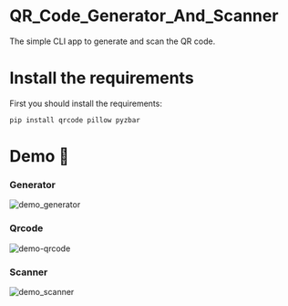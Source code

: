 # QR_Code_Generator_And_Scanner
The simple CLI app to generate and scan the QR code. 
# Install the requirements
First you should install the requirements:
```
pip install qrcode pillow pyzbar
```
# Demo 🎉
### Generator
![demo_generator](https://user-images.githubusercontent.com/77124662/129473321-116b8d9d-fa3a-45d6-98fb-b8009aa54ef4.PNG)
### Qrcode
![demo-qrcode](https://user-images.githubusercontent.com/77124662/129473326-c042d30d-0ebb-4563-8aae-67611b95344d.PNG)
### Scanner
![demo_scanner](https://user-images.githubusercontent.com/77124662/129473329-f947f9f7-9897-4c51-bbad-1e29c6899de2.PNG)

